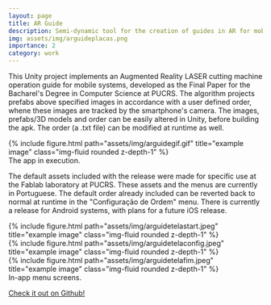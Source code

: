 ```yaml
---
layout: page
title: AR Guide
description: Semi-dynamic tool for the creation of guides in AR for mobile systems
img: assets/img/arguideplacas.png
importance: 2
category: work
---
```


This Unity project implements an Augmented Reality LASER cutting machine operation guide for mobile systems, developed as the Final Paper for the Bacharel's Degree in Computer Science at PUCRS. The algorithm projects prefabs above specified images in accordance with a user defined order, whene these images are tracked by the smartphone's camera. The images, prefabs/3D models and order can be easily altered in Unity, before building the apk. The order (a .txt file) can be modified at runtime as well.

<div class="row">
    <div class="col-sm-5 mt-3 mt-md-0">
        {% include figure.html path="assets/img/arguidegif.gif" title="example image" class="img-fluid rounded z-depth-1" %}
    </div>
</div>
<div class="caption">
    The app in execution.
</div>

The default assets included with the release were made for specific use at the Fablab laboratory at PUCRS. These assets and the menus are currently in Portuguese. The default order already included can be reverted back to normal at runtime in the "Configuração de Ordem" menu. There is currently a release for Android systems, with plans for a future iOS release.

<div class="row">
    <div class="col-sm mt-3 mt-md-0">
        {% include figure.html path="assets/img/arguidetelastart.jpeg" title="example image" class="img-fluid rounded z-depth-1" %}
    </div>
    <div class="col-sm mt-3 mt-md-0">
        {% include figure.html path="assets/img/arguidetelaconfig.jpeg" title="example image" class="img-fluid rounded z-depth-1" %}
    </div>
    <div class="col-sm mt-3 mt-md-0">
        {% include figure.html path="assets/img/arguidetelafim.jpeg" title="example image" class="img-fluid rounded z-depth-1" %}
    </div>
</div>
<div class="caption">
    In-app menu screens.
</div>

[Check it out on Github!](https://github.com/LucasAugustoTM/ARGuide)

